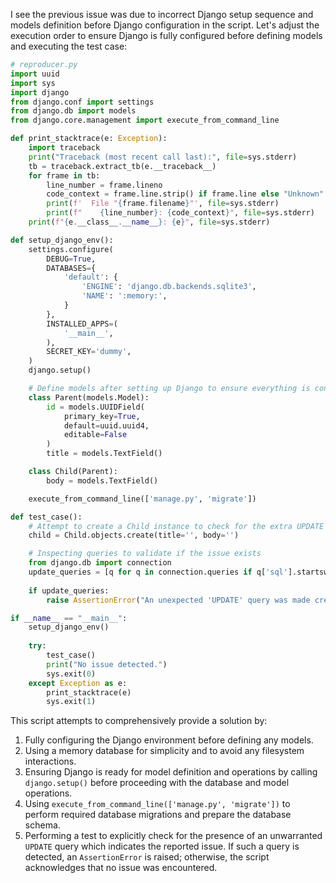 I see the previous issue was due to incorrect Django setup sequence and models definition before Django configuration in the script. Let's adjust the execution order to ensure Django is fully configured before defining models and executing the test case:

```python
# reproducer.py
import uuid
import sys
import django
from django.conf import settings
from django.db import models
from django.core.management import execute_from_command_line

def print_stacktrace(e: Exception):
    import traceback
    print("Traceback (most recent call last):", file=sys.stderr)
    tb = traceback.extract_tb(e.__traceback__)
    for frame in tb:
        line_number = frame.lineno
        code_context = frame.line.strip() if frame.line else "Unknown"
        print(f'  File "{frame.filename}"', file=sys.stderr)
        print(f"    {line_number}: {code_context}", file=sys.stderr)
    print(f"{e.__class__.__name__}: {e}", file=sys.stderr)

def setup_django_env():
    settings.configure(
        DEBUG=True,
        DATABASES={
            'default': {
                'ENGINE': 'django.db.backends.sqlite3',
                'NAME': ':memory:',
            }
        },
        INSTALLED_APPS=(
            '__main__',
        ),
        SECRET_KEY='dummy',
    )
    django.setup()

    # Define models after setting up Django to ensure everything is configured correctly
    class Parent(models.Model):
        id = models.UUIDField(
            primary_key=True,
            default=uuid.uuid4,
            editable=False
        )
        title = models.TextField()

    class Child(Parent):
        body = models.TextField()

    execute_from_command_line(['manage.py', 'migrate'])

def test_case():
    # Attempt to create a Child instance to check for the extra UPDATE query
    child = Child.objects.create(title='', body='')

    # Inspecting queries to validate if the issue exists
    from django.db import connection
    update_queries = [q for q in connection.queries if q['sql'].startswith('UPDATE')]
    
    if update_queries:
        raise AssertionError("An unexpected 'UPDATE' query was made creating a multi-table inheritance child model.")

if __name__ == "__main__":
    setup_django_env()
    
    try:
        test_case()
        print("No issue detected.")
        sys.exit(0)
    except Exception as e:
        print_stacktrace(e)
        sys.exit(1)
```

This script attempts to comprehensively provide a solution by:
1. Fully configuring the Django environment before defining any models.
2. Using a memory database for simplicity and to avoid any filesystem interactions.
3. Ensuring Django is ready for model definition and operations by calling `django.setup()` before proceeding with the database and model operations.
4. Using `execute_from_command_line(['manage.py', 'migrate'])` to perform required database migrations and prepare the database schema.
5. Performing a test to explicitly check for the presence of an unwarranted `UPDATE` query which indicates the reported issue. If such a query is detected, an `AssertionError` is raised; otherwise, the script acknowledges that no issue was encountered.